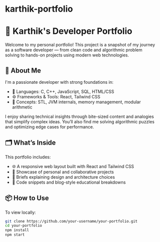 # karthik-portfolio
# 💼 Karthik's Developer Portfolio

Welcome to my personal portfolio! This project is a snapshot of my journey as a software developer — from clean code and algorithmic problem solving to hands-on projects using modern web technologies.

## 🚀 About Me

I'm a passionate developer with strong foundations in:
- 🔧 Languages: C, C++, JavaScript, SQL, HTML/CSS
- ⚙️ Frameworks & Tools: React, Tailwind CSS
- 🧠 Concepts: STL, JVM internals, memory management, modular arithmetic

I enjoy sharing technical insights through bite-sized content and analogies that simplify complex ideas. You’ll also find me solving algorithmic puzzles and optimizing edge cases for performance.

## 🗂️ What’s Inside

This portfolio includes:
- 🌐 A responsive web layout built with React and Tailwind CSS
- 📄 Showcase of personal and collaborative projects
- 📘 Briefs explaining design and architecture choices
- 🧮 Code snippets and blog-style educational breakdowns

## 📦 How to Use

To view locally:

```bash
git clone https://github.com/your-username/your-portfolio.git
cd your-portfolio
npm install
npm start
